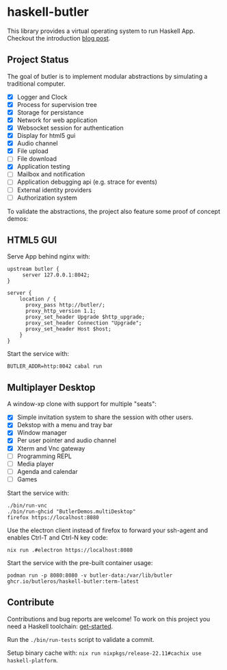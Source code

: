 # haskell-butler

This library provides a virtual operating system to run Haskell App.
Checkout the introduction [blog post](https://tristancacqueray.github.io/blog/introducing-butler).


## Project Status

The goal of butler is to implement modular abstractions
by simulating a traditional computer.

- [x] Logger and Clock
- [x] Process for supervision tree
- [x] Storage for persistance
- [x] Network for web application
- [x] Websocket session for authentication
- [x] Display for html5 gui
- [x] Audio channel
- [x] File upload
- [ ] File download
- [x] Application testing
- [ ] Mailbox and notification
- [ ] Application debugging api (e.g. strace for events)
- [ ] External identity providers
- [ ] Authorization system

To validate the abstractions, the project also feature some proof of concept demos:


## HTML5 GUI

Serve App behind nginx with:

```
upstream butler {
     server 127.0.0.1:8042;
}

server {
    location / {
      proxy_pass http://butler/;
      proxy_http_version 1.1;
      proxy_set_header Upgrade $http_upgrade;
      proxy_set_header Connection "Upgrade";
      proxy_set_header Host $host;
    }
}
```

Start the service with:

```
BUTLER_ADDR=http:8042 cabal run
```


## Multiplayer Desktop

A window-xp clone with support for multiple "seats":

- [x] Simple invitation system to share the session with other users.
- [x] Dekstop with a menu and tray bar
- [x] Window manager
- [x] Per user pointer and audio channel
- [x] Xterm and Vnc gateway
- [ ] Programming REPL
- [ ] Media player
- [ ] Agenda and calendar
- [ ] Games

Start the service with:

```ShellSession
./bin/run-vnc
./bin/run-ghcid "ButlerDemos.multiDesktop"
firefox https://localhost:8080
```

Use the electron client instead of firefox to forward your ssh-agent and enables Ctrl-T and Ctrl-N key code:

```ShellSession
nix run .#electron https://localhost:8080
```

Start the service with the pre-built container usage:

```ShellSession
podman run -p 8080:8080 -v butler-data:/var/lib/butler ghcr.io/butleros/haskell-butler:term-latest
```


## Contribute

Contributions and bug reports are welcome!
To work on this project you need a Haskell toolchain: [get-started](https://www.haskell.org/get-started/).

Run the `./bin/run-tests` script to validate a commit.

Setup binary cache with: `nix run nixpkgs/release-22.11#cachix use haskell-platform`.
